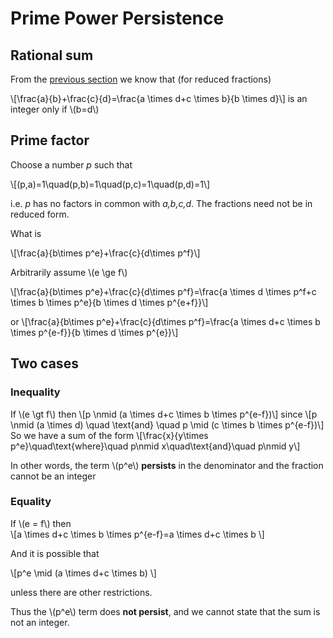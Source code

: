 # Prime Power Persistence

## Rational sum

From the [previous section](rational_sum.md) we know that (for reduced fractions)

\\[\frac{a}{b}+\frac{c}{d}=\frac{a \times d+c \times b}{b \times d}\\]
 is an integer only if \\(b=d\\)
 
## Prime factor

Choose a number *p* such that

\\[(p,a)=1\quad(p,b)=1\quad(p,c)=1\quad(p,d)=1\\]

i.e. *p* has no factors in common with *a,b,c,d*. The fractions need not be in reduced form.

What is

\\[\frac{a}{b\times p\^e}+\frac{c}{d\times p\^f}\\]

Arbitrarily assume \\(e \ge f\\)

\\[\frac{a}{b\times p\^e}+\frac{c}{d\times p\^f}=\frac{a \times d \times p\^f+c \times b \times p\^e}{b \times d \times p\^{e+f}}\\]

or
\\[\frac{a}{b\times p\^e}+\frac{c}{d\times p\^f}=\frac{a \times d+c \times b \times p\^{e-f}}{b \times d \times p\^{e}}\\]

## Two cases

### Inequality

If \\(e \gt f\\) then
\\[p \nmid (a \times d+c \times b \times p\^{e-f})\\]
since
\\[p \nmid (a \times d) \quad \text{and} \quad p \mid (c \times b \times p\^{e-f})\\]
So we have a sum of the form
\\[\frac{x}{y\times p\^e}\quad\text{where}\quad p\nmid x\quad\text{and}\quad p\nmid y\\]

In other words, the term \\(p\^e\\) __persists__ in the denominator and the fraction cannot be an integer

### Equality

If \\(e = f\\) then  
\\[a \times d+c \times b \times p\^{e-f}=a \times d+c \times b \\]

And it is possible that 

\\[p\^e \mid (a \times d+c \times b) \\]

unless there are other restrictions. 

Thus the \\(p\^e\\) term does __not persist__, and we cannot state that the sum is not an integer.